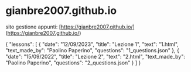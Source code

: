 # gianbre2007.github.io


sito gestione appunti: [https://gianbre2007.github.io/] (https://gianbre2007.github.io/)


{
  "lessons": [
    {
      "date": "12/09/2023",
      "title": "Lezione 1",
      "text": "1.html",
      "text_made_by": "Paolino Paperino",
      "questions": "1_questions.json"
    },
    {
      "date": "15/09/2022",
      "title": "Lezione 2",
      "text": "2.html",
      "text_made_by": "Paolino Paperino",
      "questions": "2_questions.json"
    }
  ]
}  